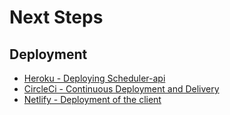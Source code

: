 # Next Steps

## Deployment

  - [Heroku - Deploying Scheduler-api](./heroku.md)
  - [CircleCi - Continuous Deployment and Delivery](./circleci.md)
  - [Netlify - Deployment of the client](./netlify)
